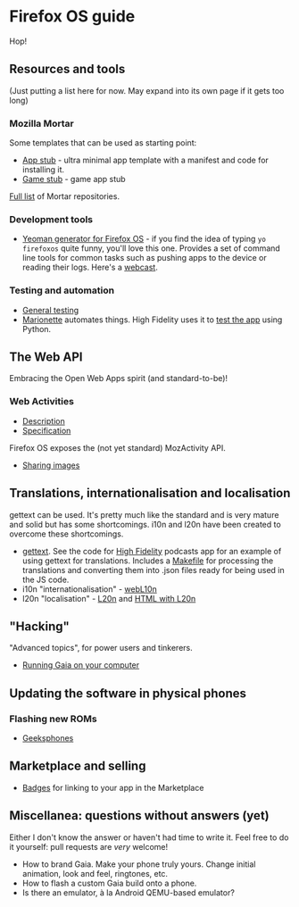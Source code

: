 # Firefox OS guide

Hop!

## Resources and tools

(Just putting a list here for now. May expand into its own page if it gets too long)

### Mozilla Mortar

Some templates that can be used as starting point:

* [App stub](https://github.com/mozilla/mortar-app-stub) - ultra minimal app template with a manifest and code for installing it.
* [Game stub](https://github.com/mozilla/mortar-game-stub) - game app stub

[Full list](https://github.com/mozilla/mortar) of Mortar repositories.

### Development tools

* [Yeoman generator for Firefox OS](https://github.com/pdi-innovation/generator-firefoxos) - if you find the idea of typing ```yo firefoxos``` quite funny, you'll love this one. Provides a set of command line tools for common tasks such as pushing apps to the device or reading their logs. Here's a [webcast](http://www.youtube.com/watch?v=VOQVuAfCDHc).

### Testing and automation

* [General testing](https://developer.mozilla.org/en-US/docs/Mozilla/Firefox_OS/Platform/Testing)
* [Marionette](https://developer.mozilla.org/en-US/docs/Marionette) automates things. High Fidelity uses it to [test the app](https://github.com/mozilla/high-fidelity/blob/master/test/marionette/test_app.py) using Python.

## The Web API

Embracing the Open Web Apps spirit (and standard-to-be)!

### Web Activities

* [Description](https://developer.mozilla.org/en-US/docs/WebAPI/Web_Activities)
* [Specification](https://wiki.mozilla.org/WebAPI/WebActivities)

Firefox OS exposes the (not yet standard) MozActivity API.

* [Sharing images](chapters/webapi-activities-sharing-images.md)

## Translations, internationalisation and localisation

gettext can be used. It's pretty much like the standard and is very mature and solid but has some shortcomings. i10n and l20n have been created to overcome these shortcomings.

* [gettext](http://en.wikipedia.org/wiki/Gettext). See the code for [High Fidelity](https://github.com/mozilla/high-fidelity) podcasts app for an example of using gettext for translations. Includes a [Makefile](https://github.com/mozilla/high-fidelity/blob/master/Makefile) for processing the translations and converting them into .json files ready for being used in the JS code.
* i10n "internationalisation" - [webL10n](https://github.com/fabi1cazenave/webL10n)
* l20n "localisation" - [L20n](https://wiki.mozilla.org/L20n) and [HTML with L20n](https://wiki.mozilla.org/L20n/HTML)

## "Hacking"

"Advanced topics", for power users and tinkerers.

* [Running Gaia on your computer](chapters/hacking-running-gaia-on-your-computer.md)

## Updating the software in physical phones

### Flashing new ROMs

* [Geeksphones](http://downloads.geeksphone.com/)

## Marketplace and selling

* [Badges](https://assets.mozillalabs.com/Projects/Firefox%20Marketplace/Badges/) for linking to your app in the Marketplace

## Miscellanea: questions without answers (yet)

Either I don't know the answer or haven't had time to write it. Feel free to do it yourself: pull requests are _very_ welcome!

* How to brand Gaia. Make your phone truly yours. Change initial animation, look and feel, ringtones, etc.
* How to flash a custom Gaia build onto a phone.
* Is there an emulator, à la Android QEMU-based emulator?
